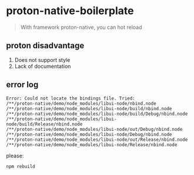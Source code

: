 # proton-native-boilerplate

> With framework proton-native, you can hot reload

## proton disadvantage

1. Does not support style
2. Lack of documentation


## error log

```
Error: Could not locate the bindings file. Tried:
/**/proton-native/demo/node_modules/libui-node/nbind.node
/**/proton-native/demo/node_modules/libui-node/build/nbind.node
/**/proton-native/demo/node_modules/libui-node/build/Debug/nbind.node
/**/proton-native/demo/node_modules/libui-node/build/Release/nbind.node
/**/proton-native/demo/node_modules/libui-node/out/Debug/nbind.node
/**/proton-native/demo/node_modules/libui-node/Debug/nbind.node
/**/proton-native/demo/node_modules/libui-node/out/Release/nbind.node
/**/proton-native/demo/node_modules/libui-node/Release/nbind.node

```

please:

```
npm rebuild
```
